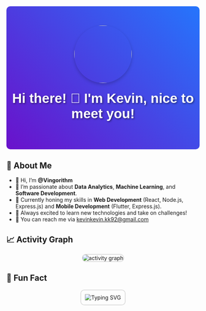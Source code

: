 <div id="header" align="center" style="background: linear-gradient(45deg, #6a11cb, #2575fc); padding: 50px 0; border-radius: 10px;">
  <img src="https://media2.giphy.com/media/v1.Y2lkPTc5MGI3NjExN3JoeWI4cnc1YjZhd2hsbjl6Y3N1Y3RieG83ZWxpOXVkcHp2ODh2eSZlcD12MV9pbnRlcm5hbF9naWZfYnlfaWQmY3Q9cw/jdPMeyv9rn0hZHh8n9/giphy.gif" width="150" style="border-radius: 50%; box-shadow: 0 4px 8px rgba(0,0,0,0.2);"/>
  <h1 style="color: white; font-size: 2.5em; font-family: 'Arial', sans-serif; text-shadow: 2px 2px 4px rgba(0,0,0,0.5); margin-top: 20px;">Hi there! 👋 I'm Kevin, nice to meet you!</h1>
</div>

## 💫 About Me
- 👋 Hi, I’m **@Vingorithm**
- 👀 I’m passionate about **Data Analytics**, **Machine Learning**, and **Software Development**.
- 🌱 Currently honing my skills in **Web Development** (React, Node.js, Express.js) and **Mobile Development** (Flutter, Express.js).
- 🚀 Always excited to learn new technologies and take on challenges!
- 📩 You can reach me via kevinkevin.kk92@gmail.com

## 📈 Activity Graph
<div align="center">
  <img src="https://github-readme-activity-graph.vercel.app/graph?username=Vingorithm&theme=react-dark&area=true&hide_border=true" alt="activity graph" style="border-radius: 10px; border: 2px solid #ddd;"/>
</div>

## 🧠 Fun Fact
<div align="center">
  <img src="https://readme-typing-svg.herokuapp.com?font=Fira+Code&size=24&pause=1000&center=true&vCenter=true&width=435&lines=I+love+learning+new+things!;I+build+cool+projects.;I'm+always+open+to+exciting+collaborations!" alt="Typing SVG" style="border-radius: 10px; border: 2px solid #ddd; padding: 10px;"/>
</div>

